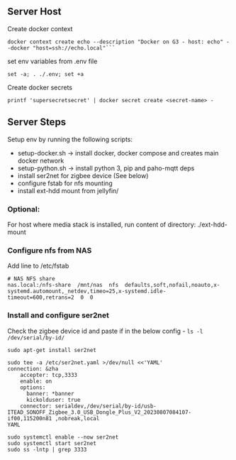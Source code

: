 ## Server Host

Create docker context
```commandline 
docker context create echo --description "Docker on G3 - host: echo" --docker "host=ssh://echo.local"```
```

set env variables from .env file
```commandline
set -a; . ./.env; set +a
```
Create docker secrets
```commandline
printf 'supersecretsecret' | docker secret create <secret-name> -
```
## Server Steps 

Setup env by running the following scripts:

- setup-docker.sh -> install docker, docker compose and creates main docker network
- setup-python.sh -> install python 3, pip and paho-mqtt deps
- install ser2net for zigbee device (See below)
- configure fstab for nfs mounting
- install ext-hdd mount from jellyfin/

### Optional:

For host where media stack is installed, run content of directory: ./ext-hdd-mount 


### Configure nfs from NAS
Add line to /etc/fstab
```commandline
# NAS NFS share
nas.local:/nfs-share  /mnt/nas  nfs  defaults,soft,nofail,noauto,x-systemd.automount,_netdev,timeo=25,x-systemd.idle-timeout=600,retrans=2  0  0
```

### Install and configure ser2net

Check the zigbee device id and paste if in the below config - 
```ls -l /dev/serial/by-id/```

```commandline
sudo apt-get install ser2net

sudo tee -a /etc/ser2net.yaml >/dev/null <<'YAML'
connection: &zha
    accepter: tcp,3333
    enable: on
    options:
      banner: *banner
      kickolduser: true
    connector: serialdev,/dev/serial/by-id/usb-ITEAD_SONOFF_Zigbee_3.0_USB_Dongle_Plus_V2_20230807084107-if00,115200n81 ,nobreak,local
YAML

sudo systemctl enable --now ser2net
sudo systemctl start ser2net
sudo ss -lntp | grep 3333
```
